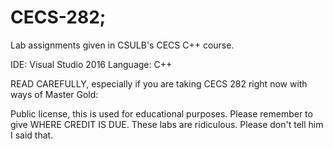 # CECS-282; 
Lab assignments given in CSULB's CECS C++ course.

IDE: Visual Studio 2016
Language: C++

READ CAREFULLY, especially if you are taking CECS 282 right now with ways of Master Gold:

Public license, this is used for educational purposes. Please remember to give WHERE CREDIT IS DUE. 
These labs are ridiculous. Please don't tell him I said that.
